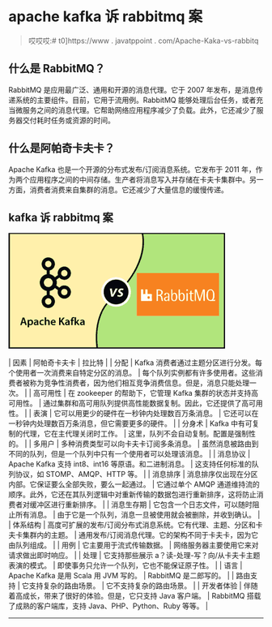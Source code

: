 # apache kafka 诉 rabbitmq 案

> 哎哎哎:# t0]https://www . javatppoint . com/Apache-Kaka-vs-rabbitq

## 什么是 RabbitMQ？

RabbitMQ 是应用最广泛、通用和开源的消息代理。它于 2007 年发布，是消息传递系统的主要组件。目前，它用于流用例。RabbitMQ 能够处理后台任务，或者充当微服务之间的消息代理。它帮助网络应用程序减少了负载。此外，它还减少了服务器交付耗时任务或资源的时间。

## 什么是阿帕奇卡夫卡？

Apache Kafka 也是一个开源的分布式发布/订阅消息系统。它发布于 2011 年，作为两个应用程序之间的中间存储。生产者将消息写入并存储在卡夫卡集群中。另一方面，消费者消费来自集群的消息。它还减少了大量信息的缓慢传递。

## kafka 诉 rabbitmq 案

![Apache Kafka vs RabbitMQ](img/b12ac746bcaa0314c25fb6a9e5f31d90.png)

| 因素 | 阿帕奇卡夫卡 | 拉比特 |
| 分配 | Kafka 消费者通过主题分区进行分发。每个使用者一次消费来自特定分区的消息。 | 每个队列实例都有许多使用者。这些消费者被称为竞争性消费者，因为他们相互竞争消费信息。但是，消息只能处理一次。 |
| 高可用性 | 在 zookeeper 的帮助下，它管理 Kafka 集群的状态并支持高可用性。 | 通过集群和高可用队列提供高性能数据复制。因此，它还提供了高可用性。 |
| 表演 | 它可以用更少的硬件在一秒钟内处理数百万条消息。 | 它还可以在一秒钟内处理数百万条消息，但它需要更多的硬件。 |
| 分身术 | Kafka 中有可复制的代理，它在主代理关闭时工作。 | 这里，队列不会自动复制。配置是强制性的。 |
| 多用户 | 多种消费类型可以向卡夫卡订阅多条消息。 | 虽然消息被路由到不同的队列，但是一个队列中只有一个使用者可以处理该消息。 |
| 消息协议 | Apache Kafka 支持 int8、int16 等原语。和二进制消息。 | 这支持任何标准的队列协议，如 STOMP、AMQP、HTTP 等。 |
| 消息排序 | 消息排序仅出现在分区内部。它保证要么全部失败，要么一起通过。 | 它通过单个 AMQP 通道维持流的顺序。此外，它还在其队列逻辑中对重新传输的数据包进行重新排序，这将防止消费者对缓冲区进行重新排序。 |
| 消息生存期 | 它包含一个日志文件，可以随时阻止所有消息。 | 由于它是一个队列，消息一旦被使用就会被删除，并收到确认。 |
| 体系结构 | 高度可扩展的发布/订阅分布式消息系统。它有代理、主题、分区和卡夫卡集群内的主题。 | 通用发布/订阅消息代理。它的架构不同于卡夫卡，因为它由队列组成。 |
| 用例 | 它主要用于流式传输数据。 | 网络服务器主要使用它来对请求做出即时响应。 |
| 处理 | 它支持那些展示 a？读-处理-写？向/从卡夫卡主题表演的模式。 | 即使事务只允许一个队列，它也不能保证原子性。 |
| 语言 | Apache Kafka 是用 Scala 用 JVM 写的。 | RabbitMQ 是二郎写的。 |
| 路由支持 | 它支持复杂的路由场景。 | 它不支持复杂的路由场景。 |
| 开发者体验 | 伴随着高成长，带来了很好的体验。但是，它只支持 Java 客户端。 | RabbitMQ 搭载了成熟的客户端库，支持 Java、PHP、Python、Ruby 等等。 |

* * *